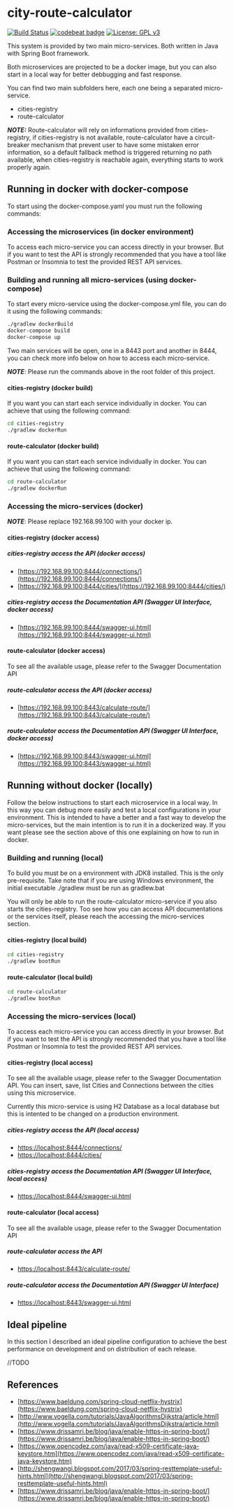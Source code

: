 # city-route-calculator

[![Build Status](https://travis-ci.org/marcelofrau/city-route-calculator.svg?branch=master)](https://travis-ci.org/marcelofrau/city-route-calculator)
[![codebeat badge](https://codebeat.co/badges/a1dfb632-3f1c-4164-8561-8556e6a8bee3)](https://codebeat.co/projects/github-com-marcelofrau-city-route-calculator-master)
[![License: GPL v3](https://img.shields.io/badge/License-MIT-blue.svg)](https://opensource.org/licenses/MIT)

This system is provided by two main micro-services. Both written in Java with Spring Boot framework.

Both microservices are projected to be a docker image, but you can also start in a local way for better
debbugging and fast response.

You can find two main subfolders here, each one being a separated micro-service.

- cities-registry
- route-calculator

***NOTE:***
Route-calculator will rely on informations provided from cities-registry, if cities-registry is not
available, route-calculator have a circuit-breaker mechanism that prevent user to have some mistaken
error information, so a default fallback method is triggered returning no path available, when
cities-registry is reachable again, everything starts to work properly again.

## Running in docker with docker-compose

To start using the docker-compose.yaml you must run the following commands:

### Accessing the microservices (in docker environment)

To access each micro-service you can access directly in your browser. But if you
want to test the API is strongly recommended that you have a tool like Postman or
Insomnia to test the provided REST API services.

### Building and running all micro-services (using docker-compose)

To start every micro-service using the docker-compose.yml file, you can do it using the following commands:

```bash
./gradlew dockerBuild
docker-compose build
docker-compose up
```

Two main services will be open, one in a 8443 port and another in 8444, you can check more info below on
how to access each micro-service.

***NOTE***: Please run the commands above in the root folder of this project.

#### cities-registry (docker build)

If you want you can start each service individually in docker. You can achieve that using the following command:

```bash
cd cities-registry
./gradlew dockerRun
```

#### route-calculator (docker build)

If you want you can start each service individually in docker. You can achieve that using the following command:

```bash
cd route-calculator
./gradlew dockerRun
```

### Accessing the micro-services (docker)

***NOTE***: Please replace 192.168.99.100 with your docker ip.

#### cities-registry (docker access)


##### cities-registry access the API (docker access)

- [https://192.168.99.100:8444/connections/](https://192.168.99.100:8444/connections/)
- [https://192.168.99.100:8444/cities/](https://192.168.99.100:8444/cities/)

##### cities-registry access the Documentation API (Swagger UI Interface, docker access)

- [https://192.168.99.100:8444/swagger-ui.html](https://192.168.99.100:8444/swagger-ui.html)

#### route-calculator (docker access)

To see all the available usage, please refer to the Swagger Documentation API

##### route-calculator access the API (docker access)

- [https://192.168.99.100:8443/calculate-route/](https://192.168.99.100:8443/calculate-route/)

##### route-calculator access the Documentation API (Swagger UI Interface, docker access)

- [https://192.168.99.100:8443/swagger-ui.html](https://192.168.99.100:8443/swagger-ui.html)

## Running without docker (locally)

Follow the below instructions to start each microservice in a local way.
In this way you can debug more easily and test a local configurations in your environment.
This is intended to have a better and a fast way to develop the micro-services, but
the main intention is to run it in a dockerized way. If you want please see the section above
of this one explaining on how to run in docker.

### Building and running (local)

To build you must be on a environment with JDK8 installed. This is the only pre-requisite.
Take note that if you are using Windows environment, the initial executable ./gradlew must be
run as gradlew.bat

You will only be able to run the route-calculator micro-service if you also starts the cities-registry.
Too see how you can access API documentations or the services itself, please reach the accessing the 
micro-services section.

#### cities-registry (local build)

```bash
cd cities-registry
./gradlew bootRun
```

#### route-calculator (local build)

```bash
cd route-calculator
./gradlew bootRun
```

### Accessing the micro-services (local)

To access each micro-service you can access directly in your browser. But if you
want to test the API is strongly recommended that you have a tool like Postman or
Insomnia to test the provided REST API services.

#### cities-registry (local access)

To see all the available usage, please refer to the Swagger Documentation API.
You can insert, save, list Cities and Connections between the cities using this
microservice.

Currently this micro-service is using H2 Database as a local database but this
is intented to be changed on a production environment.

##### cities-registry access the API (local access)

- [https://localhost:8444/connections/](https://localhost:8444/connections/)
- [https://localhost:8444/cities/](https://localhost:8444/cities/)

##### cities-registry access the Documentation API (Swagger UI Interface, local access)

- [https://localhost:8444/swagger-ui.html](https://localhost:8444/swagger-ui.html)

#### route-calculator (local access)

To see all the available usage, please refer to the Swagger Documentation API

##### route-calculator access the API

- [https://localhost:8443/calculate-route/](https://localhost:8443/calculate-route/)

##### route-calculator access the Documentation API (Swagger UI Interface)

- [https://localhost:8443/swagger-ui.html](https://localhost:8443/swagger-ui.html)

## Ideal pipeline

In this section I described an ideal pipeline configuration to achieve the best performance
on development and on distribution of each release.

//TODO

## References

- [https://www.baeldung.com/spring-cloud-netflix-hystrix](https://www.baeldung.com/spring-cloud-netflix-hystrix)
- [http://www.vogella.com/tutorials/JavaAlgorithmsDijkstra/article.html](http://www.vogella.com/tutorials/JavaAlgorithmsDijkstra/article.html)
- [https://www.drissamri.be/blog/java/enable-https-in-spring-boot/](https://www.drissamri.be/blog/java/enable-https-in-spring-boot/)
- [https://www.opencodez.com/java/read-x509-certificate-java-keystore.htm](https://www.opencodez.com/java/read-x509-certificate-java-keystore.htm)
- [http://shengwangi.blogspot.com/2017/03/spring-resttemplate-useful-hints.html](http://shengwangi.blogspot.com/2017/03/spring-resttemplate-useful-hints.html)
- [https://www.drissamri.be/blog/java/enable-https-in-spring-boot/](https://www.drissamri.be/blog/java/enable-https-in-spring-boot/)